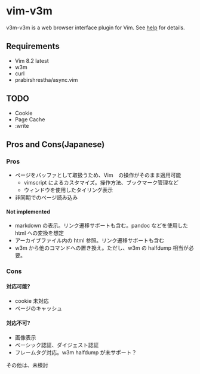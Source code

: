 # vim-v3m

v3m-v3m is a web browser interface plugin for Vim. See [help](doc/v3m.txt) for details.

## Requirements

* Vim 8.2 latest
* w3m
* curl
* prabirshrestha/async.vim


## TODO

* Cookie
* Page Cache
* :write

## Pros and Cons(Japanese)

### Pros

*    ページをバッファとして取扱うため、Vim　の操作がそのまま適用可能
     *    vimscript によるカスタマイズ。操作方法、ブックマーク管理など
     *    ウィンドウを使用したタイリング表示
*    非同期でのページ読み込み

#### Not implemented

*    markdown の表示。リンク遷移サポートも含む。pandoc などを使用した html への変換を想定
*    アーカイブファイル内の html 参照。リンク遷移サポートも含む
*    w3m から他のコマンドへの置き換え。ただし、w3m の halfdump 相当が必要。

### Cons
#### 対応可能?

*    cookie 未対応
*    ページのキャッシュ

#### 対応不可?

*    画像表示
*    ベーシック認証、ダイジェスト認証
*    フレームタグ対応。w3m halfdump が未サポート？

その他は、未検討

